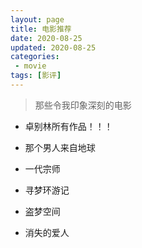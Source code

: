 ```yaml
---
layout: page
title: 电影推荐
date: 2020-08-25
updated: 2020-08-25
categories:
 - movie
tags: [影评]
---
```


> 那些令我印象深刻的电影

- 卓别林所有作品！！！

- 那个男人来自地球

- 一代宗师

- 寻梦环游记

- 盗梦空间

- 消失的爱人
